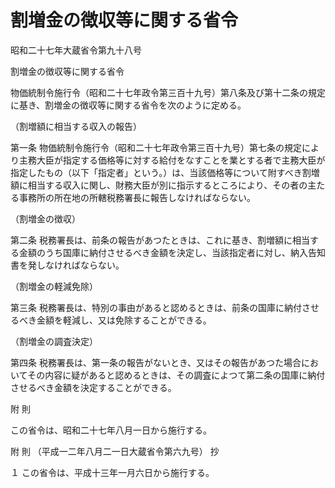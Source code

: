 # 割増金の徴収等に関する省令

昭和二十七年大蔵省令第九十八号

割増金の徴収等に関する省令

物価統制令施行令（昭和二十七年政令第三百十九号）第八条及び第十二条の規定に基き、割増金の徴収等に関する省令を次のように定める。

（割増額に相当する収入の報告）

第一条 物価統制令施行令（昭和二十七年政令第三百十九号）第七条の規定により主務大臣が指定する価格等に対する給付をなすことを業とする者で主務大臣が指定したもの（以下「指定者」という。）は、当該価格等について附すべき割増額に相当する収入に関し、財務大臣が別に指示するところにより、その者の主たる事務所の所在地の所轄税務署長に報告しなければならない。

（割増金の徴収）

第二条 税務署長は、前条の報告があつたときは、これに基き、割増額に相当する金額のうち国庫に納付させるべき金額を決定し、当該指定者に対し、納入告知書を発しなければならない。

（割増金の軽減免除）

第三条 税務署長は、特別の事由があると認めるときは、前条の国庫に納付させるべき金額を軽減し、又は免除することができる。

（割増金の調査決定）

第四条 税務署長は、第一条の報告がないとき、又はその報告があつた場合においてその内容に疑があると認めるときは、その調査によつて第二条の国庫に納付させるべき金額を決定することができる。

附 則

この省令は、昭和二十七年八月一日から施行する。

附 則 （平成一二年八月二一日大蔵省令第六九号） 抄

１ この省令は、平成十三年一月六日から施行する。
